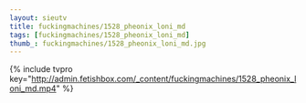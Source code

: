 ```yaml
--- 
layout: sieutv
title: fuckingmachines/1528_pheonix_loni_md
tags: [fuckingmachines/1528_pheonix_loni_md]
thumb_: fuckingmachines/1528_pheonix_loni_md.jpg
---
```

{% include tvpro key="http://admin.fetishbox.com/_content/fuckingmachines/1528_pheonix_loni_md.mp4" %} 
